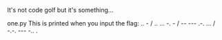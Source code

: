 It's not code golf but it's something...

one.py This is printed when you input the flag: .. - / .. ... -. - / -- --- .-. ... / -.-. --- -.. .
